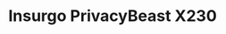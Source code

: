 ---
image: /attachment/site/insurgo-privacybeast-x230.png
lang: en
layout: doc
permalink: /doc/certified-hardware/insurgo-privacybeast-x230/
redirect_to: https://doc.qubes-os.org/en/latest/user/hardware/certified-hardware/insurgo-privacybeast-x230.html
ref: 351
title: Insurgo PrivacyBeast X230
---
